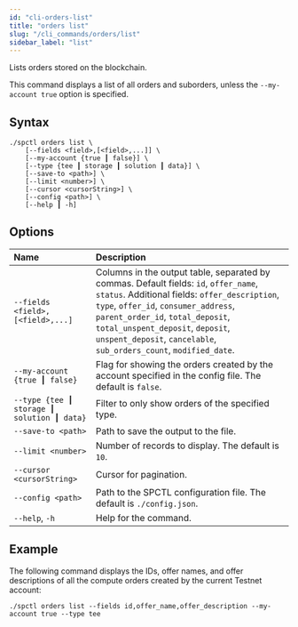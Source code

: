 ```yaml
---
id: "cli-orders-list"
title: "orders list"
slug: "/cli_commands/orders/list"
sidebar_label: "list"
---
```


Lists orders stored on the blockchain.

This command displays a list of all orders and suborders, unless the `--my-account true` option is specified.

## Syntax

```
./spctl orders list \
    [--fields <field>,[<field>,...]] \
    [--my-account {true ┃ false}] \
    [--type {tee ┃ storage ┃ solution ┃ data}] \
    [--save-to <path>] \
    [--limit <number>] \
    [--cursor <cursorString>] \
    [--config <path>] \
    [--help ┃ -h]
```

## Options

| **Name** | **Description** |
| :- | :- |
| `--fields <field>,[<field>,...]` | Columns in the output table, separated by commas. Default fields: `id`, `offer_name`, `status`. Additional fields: `offer_description`, `type`, `offer_id`, `consumer_address`, `parent_order_id`, `total_deposit`, `total_unspent_deposit`, `deposit`, `unspent_deposit`, `cancelable`, `sub_orders_count`, `modified_date`. |
| `--my-account {true ┃ false}` | Flag for showing the orders created by the account specified in the config file. The default is `false`. |
| `--type {tee ┃ storage ┃ solution ┃ data}` | Filter to only show orders of the specified type. |
| `--save-to <path>` | Path to save the output to the file. |
| `--limit <number>` | Number of records to display. The default is `10`. |
| `--cursor <cursorString>` | Cursor for pagination. |
| `--config <path>` | Path to the SPCTL configuration file. The default is `./config.json`. |
| `--help`, `-h` | Help for the command. |

## Example

The following command displays the IDs, offer names, and offer descriptions of all the compute orders created by the current Testnet account:

```
./spctl orders list --fields id,offer_name,offer_description --my-account true --type tee
```